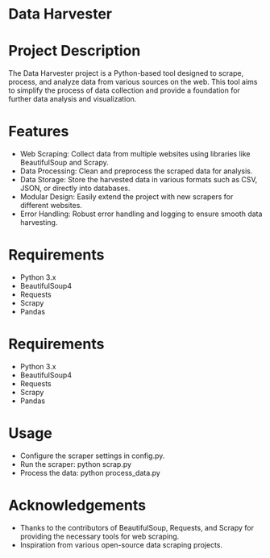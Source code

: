 # Data Harvester

# Project Description

The Data Harvester project is a Python-based tool designed to scrape, process, and analyze data from various sources on the web. This tool aims to simplify the process of data collection and provide a foundation for further data analysis and visualization.

# Features
- Web Scraping: Collect data from multiple websites using libraries like BeautifulSoup and Scrapy.
- Data Processing: Clean and preprocess the scraped data for analysis.
- Data Storage: Store the harvested data in various formats such as CSV, JSON, or directly into databases.
- Modular Design: Easily extend the project with new scrapers for different websites.
- Error Handling: Robust error handling and logging to ensure smooth data harvesting.

# Requirements
- Python 3.x
- BeautifulSoup4
- Requests
- Scrapy
- Pandas

# Requirements
- Python 3.x
- BeautifulSoup4
- Requests
- Scrapy
- Pandas

# Usage
- Configure the scraper settings in config.py.
- Run the scraper:
python scrap.py
- Process the data: 
python process_data.py

# Acknowledgements
- Thanks to the contributors of BeautifulSoup, Requests, and Scrapy for providing the necessary tools for web scraping.
- Inspiration from various open-source data scraping projects.
